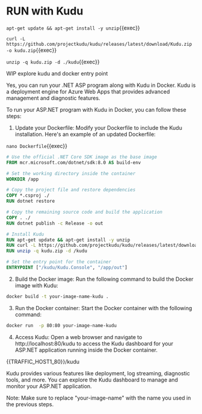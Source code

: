 # RUN with Kudu


`apt-get update && apt-get install -y unzip`{{exec}}

`curl -L https://github.com/projectkudu/kudu/releases/latest/download/Kudu.zip -o kudu.zip`{{exec}}

`unzip -q kudu.zip -d ./kudu`{{exec}}

WIP explore kudu and docker entry point

Yes, you can run your .NET ASP program along with Kudu in Docker. Kudu is a deployment engine for Azure Web Apps that provides advanced management and diagnostic features.

To run your ASP.NET program with Kudu in Docker, you can follow these steps:

1. Update your Dockerfile: Modify your Dockerfile to include the Kudu installation. Here's an example of an updated Dockerfile:


`nano Dockerfile`{{exec}}

```Dockerfile
# Use the official .NET Core SDK image as the base image
FROM mcr.microsoft.com/dotnet/sdk:8.0 AS build-env

# Set the working directory inside the container
WORKDIR /app

# Copy the project file and restore dependencies
COPY *.csproj ./
RUN dotnet restore

# Copy the remaining source code and build the application
COPY . ./
RUN dotnet publish -c Release -o out

# Install Kudu
RUN apt-get update && apt-get install -y unzip
RUN curl -L https://github.com/projectkudu/kudu/releases/latest/download/Kudu.zip -o kudu.zip
RUN unzip -q kudu.zip -d /kudu

# Set the entry point for the container
ENTRYPOINT ["/kudu/Kudu.Console", "/app/out"]
```

2. Build the Docker image: Run the following command to build the Docker image with Kudu:

```bash
docker build -t your-image-name-kudu .
```

3. Run the Docker container: Start the Docker container with the following command:

```bash
docker run  -p 80:80 your-image-name-kudu
```

4. Access Kudu: Open a web browser and navigate to http://localhost:80/kudu to access the Kudu dashboard for your ASP.NET application running inside the Docker container.

{{TRAFFIC_HOST1_80}}/kudu

Kudu provides various features like deployment, log streaming, diagnostic tools, and more. You can explore the Kudu dashboard to manage and monitor your ASP.NET application.

Note: Make sure to replace "your-image-name" with the name you used in the previous steps.